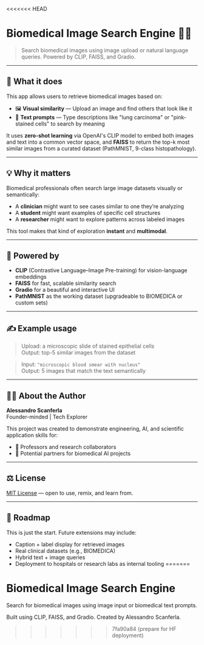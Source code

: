 <<<<<<< HEAD
# Biomedical Image Search Engine 🧠🔬  
> Search biomedical images using image upload or natural language queries. Powered by CLIP, FAISS, and Gradio.

---

## 🚀 What it does

This app allows users to retrieve biomedical images based on:

- 🖼 **Visual similarity** — Upload an image and find others that look like it
- 💬 **Text prompts** — Type descriptions like "lung carcinoma" or "pink-stained cells" to search by meaning

It uses **zero-shot learning** via OpenAI's CLIP model to embed both images and text into a common vector space, and **FAISS** to return the top-k most similar images from a curated dataset (PathMNIST, 9-class histopathology).

---

## 💡 Why it matters

Biomedical professionals often search large image datasets visually or semantically:

- A **clinician** might want to see cases similar to one they’re analyzing  
- A **student** might want examples of specific cell structures  
- A **researcher** might want to explore patterns across labeled images

This tool makes that kind of exploration **instant** and **multimodal**.

---

## 🧠 Powered by

- **CLIP** (Contrastive Language–Image Pre-training) for vision-language embeddings
- **FAISS** for fast, scalable similarity search
- **Gradio** for a beautiful and interactive UI
- **PathMNIST** as the working dataset (upgradeable to BIOMEDICA or custom sets)

---

## ✍️ Example usage

> Upload: a microscopic slide of stained epithelial cells  
> Output: top-5 similar images from the dataset

> Input: `"microscopic blood smear with nucleus"`  
> Output: 5 images that match the text semantically

---

## 👨‍💻 About the Author

**Alessandro Scanferla**  
Founder-minded | Tech Explorer  

This project was created to demonstrate engineering, AI, and scientific application skills for:
- 🧪 Professors and research collaborators  
- 💼 Potential partners for biomedical AI projects

---

## ⚖️ License

[MIT License](LICENSE) — open to use, remix, and learn from.

---

## 🔮 Roadmap

This is just the start. Future extensions may include:
- Caption + label display for retrieved images
- Real clinical datasets (e.g., BIOMEDICA)
- Hybrid text + image queries
- Deployment to hospitals or research labs as internal tooling
=======
# Biomedical Image Search Engine

Search for biomedical images using image input or biomedical text prompts.

Built using CLIP, FAISS, and Gradio. Created by Alessandro Scanferla.
>>>>>>> 7fa90a84 (prepare for HF deployment)
